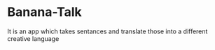# Banana-Talk
 It is an app which takes  sentances and translate those into a different creative language 
